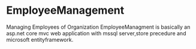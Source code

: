 # EmployeeManagement
Managing Employees of Organization
EmployeeManagment is basically an asp.net core mvc web application with mssql server,store precedure and microsoft entityframework.
